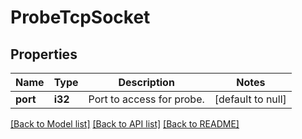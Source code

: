 # ProbeTcpSocket

## Properties
Name | Type | Description | Notes
------------ | ------------- | ------------- | -------------
**port** | **i32** | Port to access for probe. | [default to null]

[[Back to Model list]](../README.md#documentation-for-models) [[Back to API list]](../README.md#documentation-for-api-endpoints) [[Back to README]](../README.md)


